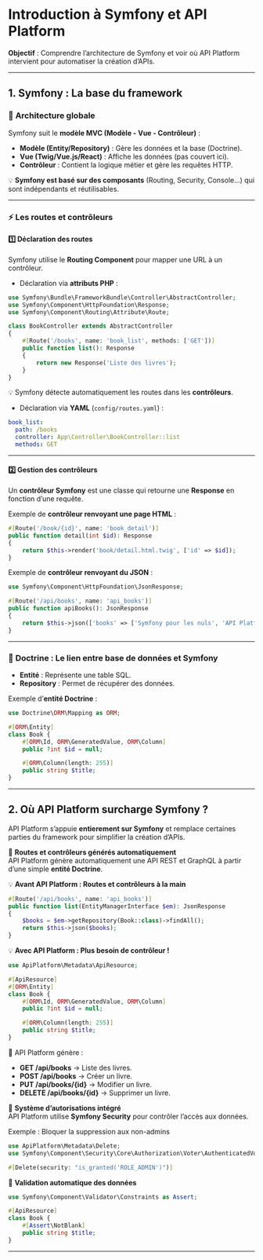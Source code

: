 # **Introduction à Symfony et API Platform**

**Objectif** : Comprendre l’architecture de Symfony et voir où API Platform intervient pour automatiser la création d’APIs.

---

## **1. Symfony : La base du framework**

### 📌 **Architecture globale**
Symfony suit le **modèle MVC (Modèle - Vue - Contrôleur)** :  
- **Modèle (Entity/Repository)** : Gère les données et la base (Doctrine).  
- **Vue (Twig/Vue.js/React)** : Affiche les données (pas couvert ici).  
- **Contrôleur** : Contient la logique métier et gère les requêtes HTTP.  

💡 **Symfony est basé sur des composants** (Routing, Security, Console...) qui sont indépendants et réutilisables.  

---

### ⚡ **Les routes et contrôleurs**

#### **1️⃣ Déclaration des routes**
Symfony utilise le **Routing Component** pour mapper une URL à un contrôleur.  

- Déclaration via **attributs PHP** :  
```php
use Symfony\Bundle\FrameworkBundle\Controller\AbstractController;
use Symfony\Component\HttpFoundation\Response;
use Symfony\Component\Routing\Attribute\Route;

class BookController extends AbstractController
{
    #[Route('/books', name: 'book_list', methods: ['GET'])]
    public function list(): Response
    {
        return new Response('Liste des livres');
    }
}
```
💡 Symfony détecte automatiquement les routes dans les **contrôleurs**.  

- Déclaration via **YAML** (`config/routes.yaml`) :  
```yaml
book_list:
  path: /books
  controller: App\Controller\BookController::list
  methods: GET
```

---

#### **2️⃣ Gestion des contrôleurs**
Un **contrôleur Symfony** est une classe qui retourne une **Response** en fonction d’une requête.  

Exemple de **contrôleur renvoyant une page HTML** :  
```php
#[Route('/book/{id}', name: 'book_detail')]
public function detail(int $id): Response
{
    return $this->render('book/detail.html.twig', ['id' => $id]);
}
```

Exemple de **contrôleur renvoyant du JSON** :  
```php
use Symfony\Component\HttpFoundation\JsonResponse;

#[Route('/api/books', name: 'api_books')]
public function apiBooks(): JsonResponse
{
    return $this->json(['books' => ['Symfony pour les nuls', 'API Platform en action']]);
}
```

---

### 📐 **Doctrine : Le lien entre base de données et Symfony**
- **Entité** : Représente une table SQL.  
- **Repository** : Permet de récupérer des données.  

Exemple d’**entité Doctrine** :  
```php
use Doctrine\ORM\Mapping as ORM;

#[ORM\Entity]
class Book {
    #[ORM\Id, ORM\GeneratedValue, ORM\Column]
    public ?int $id = null;

    #[ORM\Column(length: 255)]
    public string $title;
}
```

---

## **2. Où API Platform surcharge Symfony ?**  

API Platform s’appuie **entierement sur Symfony** et remplace certaines parties du framework pour simplifier la création d’APIs.  

💪 **Routes et contrôleurs générés automatiquement**  
API Platform génère automatiquement une API REST et GraphQL à partir d’une simple **entité Doctrine**.  

💡 **Avant API Platform : Routes et contrôleurs à la main**  
```php
#[Route('/api/books', name: 'api_books')]
public function list(EntityManagerInterface $em): JsonResponse
{
    $books = $em->getRepository(Book::class)->findAll();
    return $this->json($books);
}
```

💡 **Avec API Platform : Plus besoin de contrôleur !**  
```php
use ApiPlatform\Metadata\ApiResource;

#[ApiResource]
#[ORM\Entity]
class Book {
    #[ORM\Id, ORM\GeneratedValue, ORM\Column]
    public ?int $id = null;

    #[ORM\Column(length: 255)]
    public string $title;
}
```
🚀 API Platform génère :  
- **GET /api/books** → Liste des livres.  
- **POST /api/books** → Créer un livre.  
- **PUT /api/books/{id}** → Modifier un livre.  
- **DELETE /api/books/{id}** → Supprimer un livre.  

💪 **Système d’autorisations intégré**  
API Platform utilise **Symfony Security** pour contrôler l’accès aux données.  

Exemple : Bloquer la suppression aux non-admins  
```php
use ApiPlatform\Metadata\Delete;
use Symfony\Component\Security\Core\Authorization\Voter\AuthenticatedVoter;

#[Delete(security: "is_granted('ROLE_ADMIN')")]
```

💪 **Validation automatique des données**  
```php
use Symfony\Component\Validator\Constraints as Assert;

#[ApiResource]
class Book {
    #[Assert\NotBlank]
    public string $title;
}
```
---



